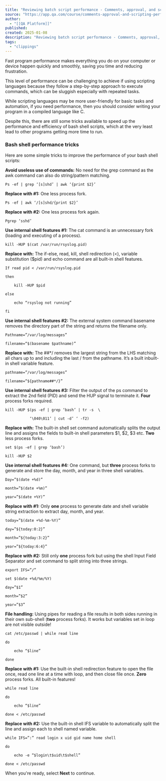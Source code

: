 ```yaml
---
title: "Reviewing batch script performance - Comments, approval, and scripting performance | ITS SQ | Lesson | QA Platform"
source: "https://app.qa.com/course/comments-approval-and-scripting-performance-itsl8-sq-a31-1698/reviewing-batch-script-performance/?context_id=12176&context_resource=lp"
author:
  - "[[QA Platform]]"
published:
created: 2025-01-08
description: "Reviewing batch script performance - Comments, approval, and scripting performance | ITS SQ | lesson from QA Platform. Start learning today with our digital training solutions."
tags:
  - "clippings"
---
```

Fast program performance makes everything you do on your computer or device happen quickly and smoothly, saving you time and reducing frustration.

This level of performance can be challenging to achieve if using scripting languages because they follow a step-by-step approach to execute commands, which can be sluggish especially with repeated tasks. 

While scripting languages may be more user-friendly for basic tasks and automation, if you need performance, then you should consider writing your program in a compiled language like C.  

Despite this, there are still some tricks available to speed up the performance and efficiency of bash shell scripts, which at the very least lead to other programs getting more time to run.

### Bash shell performance tricks

Here are some simple tricks to improve the performance of your bash shell scripts:

**Avoid useless use of commands:** No need for the grep command as the awk command can also do string/pattern matching. 

```
Ps -ef | grep ‘[s]shd’ | awk ‘{print $2}’ 
```

**Replace with #1:** One less process fork. 

```
Ps -ef | awk ‘/[s]shd/{print $2}’ 
```

**Replace with #2:** One less process fork again. 

```
Pgrep ‘sshd’ 
```

**Use internal shell features #1:** The cat command is an unnecessary fork (loading and executing of a process).

```
kill -HUP $(cat /var/run/rsyslog.pid) 
```

**Replace with:** The if-else, read, kill, shell redirection (<), variable substitution ($pid) and echo command are all built-in shell features. 

```
If read pid < /var/run/rsyslog.pid 
```
```
then  
```
```
    kill -HUP $pid 
```
```
else 
```
```
    echo “rsyslog not running” 
```
```
fi 
```

**Use internal shell features #2:** The external system command basename removes the directory part of the string and returns the filename only. 

```
Pathname=”/var/log/messages” 
```
```
filename=“$(basename $pathname)” 
```

**Replace with:** The ##\*/ removes the largest string from the LHS matching all chars up to and including the last / from the pathname. It’s a built inbuilt-in shell variable feature. 

```
pathname=”/var/log/messages” 
```
```
filename=“${pathname##*/}” 
```

**Use internal shell features #3:** Filter the output of the ps command to extract the 2nd field (PID) and send the HUP signal to terminate it. **Four** process forks required. 

```
kill -HUP $(ps -ef | grep ‘bash’ | tr -s  \ 
```
```
           ‘\040\011’ | cut -d’ ‘ -f2) 
```

**Replace with:** The built-in shell set command automatically splits the output line and assigns the fields to built-in shell parameters $1, $2, $3 etc. **Two** less process forks. 

```
set $(ps -ef | grep ‘bash’) 
```
```
kill -HUP $2 
```

**Use internal shell features #4:** One command, but **three** process forks to generate and store the day, month, and year in three shell variables. 

```
Day=”$(date +%d)” 
```
```
month=”$(date +%m)” 
```
```
year=”$(date +%Y)” 
```

**Replace with #1:** Only **one** process to generate date and shell variable string extraction to extract day, month, and year. 

```
today=”$(date +%d-%m-%Y)” 
```
```
day=”${today:0:2}” 
```
```
month=”${today:3:2}” 
```
```
year=”${today:6:4}” 
```

**Replace with #2:** Still only **one** process fork but using the shell Input Field Separator and set command to split string into three strings. 

```
export IFS=”/” 
```
```
set $(date +%d/%m/%Y) 
```
```
day=”$1” 
```
```
month=”$2” 
```
```
year=”$3” 
```

**File handling:** Using pipes for reading a file results in both sides running in their own sub-shell (**two** process forks). It works but variables set in loop are not visible outside! 

```
cat /etc/passwd | while read line 
```
```
do 
```
```
    echo “$line” 
```
```
done 
```

**Replace with #1:** Use the built-in shell redirection feature to open the file once, read one line at a time with loop, and then close file once. **Zero** process forks. All built-in features! 

```
while read line 
```
```
do 
```
```
    echo “$line” 
```
```
done < /etc/passwd 
```

**Replace with #2:** Use the built-in shell IFS variable to automatically split the line and assign each to shell named variable.

```
while IFS=”:” read login x uid gid name home shell 
```
```
do
```
```
    echo -e “$login\t$uid\t$shell”
```
```
done < /etc/passwd 
```

When you're ready, select **Next** to continue.